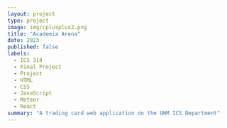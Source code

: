 ```yaml
---
layout: project
type: project
image: img/cplusplus2.png
title: "Academia Arena"
date: 2023
published: false
labels:
  - ICS 314
  - Final Project
  - Project
  - HTML
  - CSS
  - JavaScript
  - Meteor
  - React
summary: "A trading card web application on the UHM ICS Department"
---
```


